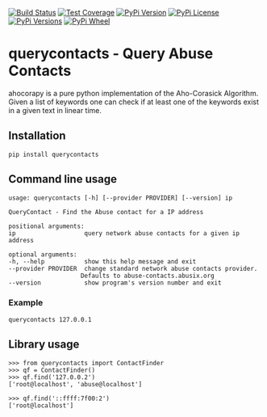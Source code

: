[![Build Status](https://img.shields.io/travis/abusix/querycontacts/master.svg)](https://travis-ci.org/abusix/querycontacts)
[![Test Coverage](https://img.shields.io/coveralls/github/abusix/querycontacts/master.svg)](https://coveralls.io/github/abusix/querycontacts)
[![PyPi Version](https://img.shields.io/pypi/v/querycontacts.svg)](https://pypi.python.org/pypi/querycontacts)
[![PyPi License](https://img.shields.io/pypi/l/querycontacts.svg)](https://pypi.python.org/pypi/querycontacts)
[![PyPi Versions](https://img.shields.io/pypi/pyversions/querycontacts.svg)](https://pypi.python.org/pypi/querycontacts)
[![PyPi Wheel](https://img.shields.io/pypi/wheel/querycontacts.svg)](https://pypi.python.org/pypi/querycontacts)

# querycontacts - Query Abuse Contacts

ahocorapy is a pure python implementation of the Aho-Corasick Algorithm.
Given a list of keywords one can check if at least one of the keywords exist in a given text in linear time.

## Installation

```
pip install querycontacts
```

## Command line usage

```
usage: querycontacts [-h] [--provider PROVIDER] [--version] ip

QueryContact - Find the Abuse contact for a IP address

positional arguments:
ip                   query network abuse contacts for a given ip address

optional arguments:
-h, --help           show this help message and exit
--provider PROVIDER  change standard network abuse contacts provider.
                    Defaults to abuse-contacts.abusix.org
--version            show program's version number and exit
```

### Example

```
querycontacts 127.0.0.1
```

## Library usage
```
>>> from querycontacts import ContactFinder
>>> qf = ContactFinder()
>>> qf.find('127.0.0.2')
['root@localhost', 'abuse@localhost']

>>> qf.find('::ffff:7f00:2')
['root@localhost']
```